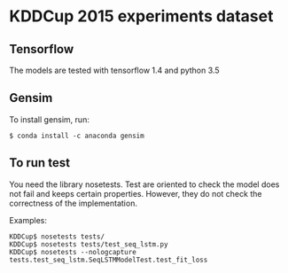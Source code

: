 # KDDCup 2015 experiments dataset


## Tensorflow

The models are tested with tensorflow 1.4 and python 3.5

## Gensim

To install gensim, run:

`$ conda install -c anaconda gensim`

## To run test

You need the library nosetests. Test are oriented to check the model does not fail and
keeps certain properties. However, they do not check the correctness of the
implementation.

Examples:

```
KDDCup$ nosetests tests/
KDDCup$ nosetests tests/test_seq_lstm.py
KDDCup$ nosetests --nologcapture tests.test_seq_lstm.SeqLSTMModelTest.test_fit_loss
```